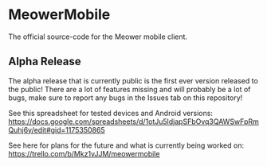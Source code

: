 # MeowerMobile
The official source-code for the Meower mobile client.

## Alpha Release
The alpha release that is currently public is the first ever version released to the public! There are a lot of features missing and will probably be a lot of bugs, make sure to report any bugs in the Issues tab on this repository!

See this spreadsheet for tested devices and Android versions: https://docs.google.com/spreadsheets/d/1otJu5ldjapSFbOvq3QAWSwFpRmQuhj6y/edit#gid=1175350865

See here for plans for the future and what is currently being worked on: https://trello.com/b/Mkz1vJJM/meowermobile
